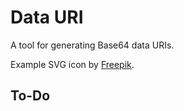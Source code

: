 # Data URI

A tool for generating Base64 data URIs.

Example SVG icon by [Freepik](https://www.freepik.com).

## To-Do
